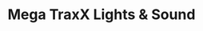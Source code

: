 ---
title: "Mega TraxX Lights & Sound"
url: /imus/mega-traxx-lights-and-sound/
shop: electronics
---